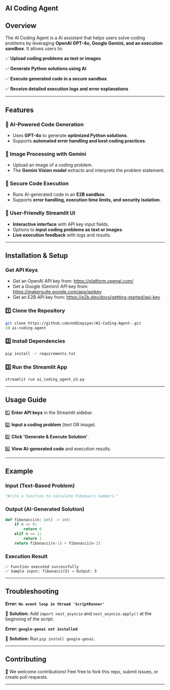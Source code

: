 ## AI Coding Agent

## Overview
The AI Coding Agent is a AI assistant that helps users solve coding problems by leveraging **OpenAI GPT-4o, Google Gemini, and an execution sandbox**. It allows users to:

✅ **Upload coding problems as text or images**

✅ **Generate Python solutions using AI**

✅ **Execute generated code in a secure sandbox**

✅ **Receive detailed execution logs and error explanations**

---

## Features
### 🔹 AI-Powered Code Generation
- Uses **GPT-4o** to generate **optimized Python solutions**.
- Supports **automated error handling and best coding practices**.

### 🔹 Image Processing with Gemini
- Upload an image of a coding problem.
- The **Gemini Vision model** extracts and interprets the problem statement.

### 🔹 Secure Code Execution
- Runs AI-generated code in an **E2B sandbox**.
- Supports **error handling, execution time limits, and security isolation**.

### 🔹 User-Friendly Streamlit UI
- **Interactive interface** with API key input fields.
- Options to **input coding problems as text or images**.
- **Live execution feedback** with logs and results.

---

## Installation & Setup

### Get API Keys
- Get an OpenAI API key from: https://platform.openai.com/
- Get a Google (Gemini) API key from: https://makersuite.google.com/app/apikey
- Get an E2B API key from: https://e2b.dev/docs/getting-started/api-key

### **1️⃣ Clone the Repository**
```bash
git clone https://github.com/eddiepiper/AI-Coding-Agent-.git
cd ai-coding-agent
```

### **2️⃣ Install Dependencies**
```bash
pip install -r requirements.txt
```

### **3️⃣ Run the Streamlit App**
```bash
streamlit run ai_coding_agent_o3.py
```

---

## Usage Guide
1️⃣ **Enter API keys** in the Streamlit sidebar.

2️⃣ **Input a coding problem** (text OR image).

3️⃣ **Click 'Generate & Execute Solution'**.

4️⃣ **View AI-generated code** and execution results.

---

## Example
### **Input (Text-Based Problem)**
```python
"Write a function to calculate Fibonacci numbers."
```

### **Output (AI-Generated Solution)**
```python
def fibonacci(n: int) -> int:
    if n <= 0:
        return 0
    elif n == 1:
        return 1
    return fibonacci(n-1) + fibonacci(n-2)
```

### **Execution Result**
```
✅ Function executed successfully
✅ Sample input: fibonacci(5) → Output: 5
```

---

## Troubleshooting

**Error: `No event loop in thread 'ScriptRunner'`**

🔹 **Solution:** Add `import nest_asyncio` and `nest_asyncio.apply()` at the beginning of the script.

**Error: `google-genai not installed`**

🔹 **Solution:** Run `pip install google-genai`.

---

## Contributing
🚀 We welcome contributions! Feel free to fork this repo, submit issues, or create pull requests.

---
